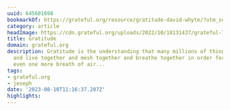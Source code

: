```yaml
---
uuid: 645601698
bookmarkOf: https://grateful.org/resource/gratitude-david-whyte/?utm_source=DenseDiscovery-248
category: article
headImage: https://cdn.grateful.org/uploads/2022/10/18131437/grateful-living-welcome-feature.jpg
title: Gratitude
domain: grateful.org
description: Gratitude is the understanding that many millions of things come together
  and live together and mesh together and breathe together in order for us to take
  even one more breath of air...
tags:
- grateful.org
- jeseph
date: '2023-08-10T11:16:37.207Z'
highlights:
---
```



